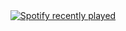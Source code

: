 <div align="center">
  <a href="https://open.spotify.com/user/https://open.spotify.com/user/31z272kwudmnhadsd26xwmv3idy4">
    <img src="https://spotify-recently-played-readme.vercel.app/api?user=https://open.spotify.com/user/31z272kwudmnhadsd26xwmv3idy4&count=5&unique=false" alt="Spotify recently played"  />
  </a>
</div>

